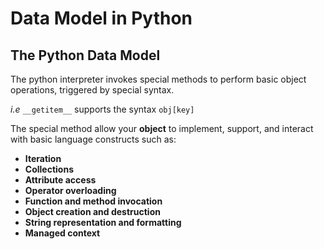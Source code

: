 # Data Model in Python

## The Python Data Model
The python interpreter invokes special methods to perform basic object operations, triggered by special syntax.

*i.e* `__getitem__` supports the syntax `obj[key]`

The special method allow your **object** to implement, support, and interact with basic language constructs such as:
- **Iteration**
- **Collections**
- **Attribute access**
- **Operator overloading**
- **Function and method invocation**
- **Object creation and destruction**
- **String representation and formatting**
- **Managed context**

